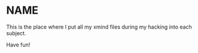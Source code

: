 NAME
==========

This is the place where I put all my xmind files during my hacking into each subject.

Have fun!
